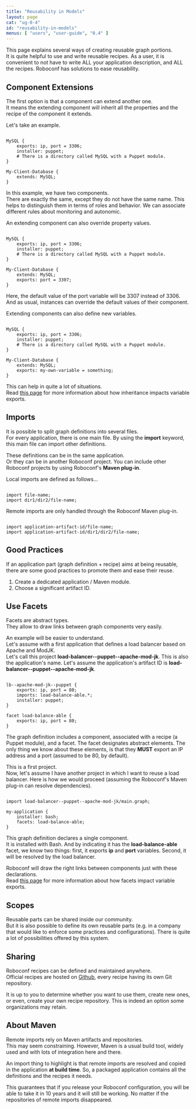 ```yaml
---
title: "Reusability in Models"
layout: page
cat: "ug-0-4"
id: "reusability-in-models"
menus: [ "users", "user-guide", "0.4" ]
---
```


This page explains several ways of creating reusable graph portions.  
It is quite helpful to use and write reusable recipes.
As a user, it is convenient to not have to write ALL your application description, and ALL
the recipes. Roboconf has solutions to ease reusability.


## Component Extensions

The first option is that a component can extend another one.  
It means the extending component will inherit all the properties and the recipe
of the component it extends.

Let's take an example.

<pre><code class="language-roboconf">
MySQL {
	exports: ip, port = 3306;
	installer: puppet;
	# There is a directory called MySQL with a Puppet module.
}

My-Client-Database {
	extends: MySQL;
}
</code></pre>

In this example, we have two components.  
There are exactly the same, except they do not have the same name. This helps to distinguish
them in terms of roles and behavior. We can associate different rules about monitoring and autonomic.

An extending component can also override property values.

<pre><code class="language-roboconf">
MySQL {
	exports: ip, port = 3306;
	installer: puppet;
	# There is a directory called MySQL with a Puppet module.
}

My-Client-Database {
	extends: MySQL;
	exports: port = 3307;
}
</code></pre>

Here, the default value of the port variable will be 3307 instead of 3306.  
And as usual, instances can override the default values of their component.

Extending components can also define new variables.

<pre><code class="language-roboconf">
MySQL {
	exports: ip, port = 3306;
	installer: puppet;
	# There is a directory called MySQL with a Puppet module.
}

My-Client-Database {
	extends: MySQL;
	exports: my-own-variable = something;
}
</code></pre>

This can help in quite a lot of situations.  
Read [this page](inheritance-and-variables.html) for more information about how inheritance impacts variable exports.


## Imports

It is possible to split graph definitions into several files.  
For every application, there is one main file. By using the **import** keyword,
this main file can import other definitions.

These definitions can be in the same application.  
Or they can be in another Roboconf project. You can include other Roboconf projects
by using Roboconf's **Maven plug-in**.

Local imports are defined as follows...

<pre><code class="language-roboconf">
import file-name;
import dir1/dir2/file-name;
</code></pre>

Remote imports are only handled through the Roboconf Maven plug-in.

<pre><code class="language-roboconf">
import application-artifact-id/file-name;
import application-artifact-id/dir1/dir2/file-name;
</code></pre>


## Good Practices

If an application part (graph definition + recipe) aims at being reusable,
there are some good practices to promote them and ease their reuse.

1. Create a dedicated application / Maven module.
2. Choose a significant artifact ID.


## Use Facets

Facets are abstract types.  
They allow to draw links between graph components very easily.

An example will be easier to understand.  
Let's assume with a first application that defines a load balancer based on Apache and ModJK.  
Let's call this project **load-balancer--puppet--apache-mod-jk**. This is also the application's name.
Let's assume the application's artifact ID is **load-balancer--puppet--apache-mod-jk**.

<pre><code class="language-roboconf">
lb--apache-mod-jk--puppet {
	exports: ip, port = 80;
	imports: load-balance-able.*;
	installer: puppet;
}

facet load-balance-able {
	exports: ip, port = 80;
}
</code></pre>

The graph definition includes a component, associated with a recipe (a Puppet module), and a facet.
The facet designates abstract elements. The only thing we know about these elements, is that they **MUST**
export an IP address and a port (assumed to be 80, by default).

This is a first project.  
Now, let's assume I have another project in which I want to reuse a load balancer.
Here is how we would proceed (assuming the Roboconf's Maven plug-in can resolve dependencies).

<pre><code class="language-roboconf">
import load-balancer--puppet--apache-mod-jk/main.graph;

my-application {
	installer: bash;
	facets: load-balance-able;
}
</code></pre>

This graph definition declares a single component.  
It is installed with Bash. And by indicating it has the **load-balance-able** facet,
we know two things: first, it exports **ip** and **port** variables. Second, it will be
resolved by the load balancer.

Roboconf will draw the right links between components just with these declarations.  
Read [this page](inheritance-and-variables.html) for more information about how facets impact variable exports.


## Scopes

Reusable parts can be shared inside our community.  
But it is also possible to define its own reusable parts (e.g. in a company that would like to enforce
some practices and configurations). There is quite a lot of possibilities offered by this system.


## Sharing

Roboconf recipes can be defined and maintained anywhere.  
Official recipes are hosted on [Github](http://github.com/roboconf-recipes), every recipe having its own Git repository.

It is up to you to determine whether you want to use them, create new ones, or even, create your own recipe repository.
This is indeed an option some organizations may retain.


## About Maven

Remote imports rely on Maven artifacts and repositories.  
This may seem constraining. However, Maven is a usual build tool, widely used and with 
lots of integration here and there.

An import thing to highlight is that remote imports are resolved and copied in the application
**at build time**. So, a packaged application contains all the definitions and the recipes it needs.

This guarantees that if you release your Roboconf configuration, you will be able to take it in 10 years
and it will still be working. No matter if the repositories of remote imports disappeared.
